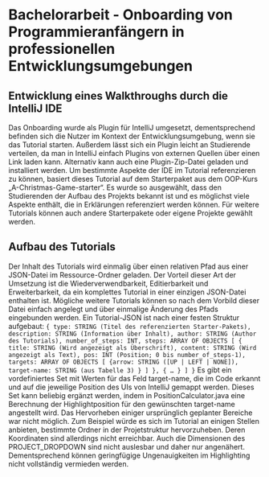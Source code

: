 # Bachelorarbeit - Onboarding von Programmieranfängern in professionellen Entwicklungsumgebungen

## Entwicklung eines Walkthroughs durch die IntelliJ IDE 
Das Onboarding wurde als Plugin für IntelliJ umgesetzt, dementsprechend befinden sich die Nutzer im Kontext der Entwicklungsumgebung, wenn sie das Tutorial starten. Außerdem lässt sich ein Plugin leicht an Studierende verteilen, da man in IntelliJ einfach Plugins von externen Quellen über einen Link laden kann.
Alternativ kann auch eine Plugin-Zip-Datei geladen und installiert werden. Um bestimmte Aspekte der IDE im Tutorial referenzieren zu können, basiert dieses Tutorial auf dem Starterpaket aus dem OOP-Kurs „A-Christmas-Game-starter“. Es wurde so ausgewählt, dass den Studierenden der Aufbau des Projekts bekannt
ist und es möglichst viele Aspekte enthält, die in Erklärungen referenziert werden können. Für weitere Tutorials können auch andere Starterpakete oder eigene Projekte gewählt werden.

## Aufbau des Tutorials
Der Inhalt des Tutorials wird einmalig über einen relativen Pfad aus einer JSON-Datei im Ressource-Ordner geladen. Der Vorteil dieser Art der Umsetzung ist die Wiederverwendbarkeit, Editierbarkeit und Erweiterbarkeit, da ein komplettes Tutorial in einer einzigen JSON-Datei enthalten ist. Mögliche weitere Tutorials können so nach dem Vorbild dieser Datei einfach angelegt und über einmalige Änderung des Pfads eingebunden werden. Ein Tutorial-JSON ist nach einer festen Struktur aufgebaut:
`{
 type: STRING (Titel des referenzierten Starter-Pakets),
 description: STRING (Information über Inhalt),
 author: STRING (Author des Tutorials),
 number_of_steps: INT,
 steps: ARRAY OF OBJECTS [
 {
 title: STRING (Wird angezeigt als Überschrift),
 content: STRING (Wird angezeigt als Text),
 pos: INT (Position; 0 bis number_of_steps-1),
 targets: ARRAY OF OBJECTS [
 {arrow: STRING ([UP | LEFT | NONE]),
  target-name: STRING (aus Tabelle 3)
  }
  ]
  },
  {
  …
  }
  ]
  }`
  Es gibt ein vordefiniertes Set mit Werten für das Feld target-name, die im Code erkannt und auf die jeweilige Position des UIs von IntelliJ gemappt werden. Dieses Set kann beliebig ergänzt werden, indem in PositionCalculator.java eine Berechnung der Highlightposition für den gewünschten target-name angestellt
wird. Das Hervorheben einiger ursprünglich geplanter Bereiche war nicht möglich. Zum Beispiel würde es sich im Tutorial an einigen Stellen anbieten, bestimmte Ordner in der Projetstruktur hervorzuheben. Deren Koordinaten sind allerdings nicht erreichbar. Auch die Dimensionen des PROJECT_DROPDOWN sind nicht auslesbar und daher nur angenähert. Dementsprechend können geringfügige Ungenauigkeiten im Highlighting nicht vollständig vermieden werden.
